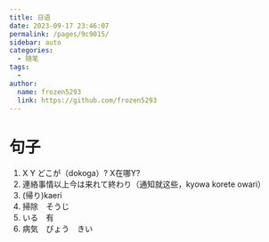 ```yaml
---
title: 日语
date: 2023-09-17 23:46:07
permalink: /pages/9c9015/
sidebar: auto
categories:
  - 随笔
tags:
  - 
author: 
  name: frozen5293
  link: https://github.com/frozen5293
---
```

# 句子
1. X Y どこが（dokoga）?  X在哪Y?
2. 連絡事情以上今は来れて終わり（通知就这些，kyowa korete owari）
3. (帰り)kaeri
4. 掃除　そうじ
5. いる　有
6. 病気　びょう　きい
